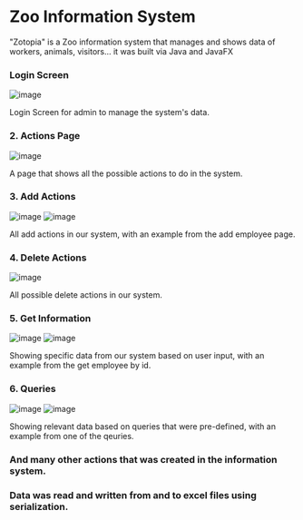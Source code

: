 # Zoo Information System
"Zotopia" is a Zoo information system that manages and shows data of workers, animals, visitors... it was built via Java and JavaFX

### Login Screen

![image](https://github.com/mlk500/Zoo-informationSystem/assets/57171298/a5a2bc8c-11b2-40e1-8a6d-7b46f4fcc248)

Login Screen for admin to manage the system's data.
### 2. Actions Page

![image](https://github.com/mlk500/Zoo-informationSystem/assets/57171298/6ee89043-4507-4f41-94ba-d1d947cd7c93)

A page that shows all the possible actions to do in the system.

### 3. Add Actions

![image](https://github.com/mlk500/Zoo-informationSystem/assets/57171298/5a3dbc2a-3f6b-45e9-bd84-e380be4f8bfa)
![image](https://github.com/mlk500/Zoo-informationSystem/assets/57171298/80f01c3e-2f48-409e-8e99-df95ce9b3596)


All add actions in our system, with an example from the add employee page.

### 4. Delete Actions

![image](https://github.com/mlk500/Zoo-informationSystem/assets/57171298/4dbe58c2-3718-4784-b1d5-cfa0ab67c016)

All possible delete actions in our system.

### 5. Get Information

![image](https://github.com/mlk500/Zoo-informationSystem/assets/57171298/81a41216-279d-405d-92b4-e06c58036e33)
![image](https://github.com/mlk500/Zoo-informationSystem/assets/57171298/07a1da5f-eebb-4c65-9390-8932abe15901)


Showing specific data from our system based on user input, with an example from the get employee by id.

### 6. Queries

![image](https://github.com/mlk500/Zoo-informationSystem/assets/57171298/10bcfd0f-0084-4d45-8f18-066479c43098)
![image](https://github.com/mlk500/Zoo-informationSystem/assets/57171298/a49947fa-7e65-4cab-bec4-2bf9952d0beb)


Showing relevant data based on queries that were pre-defined, with an example from one of the qeuries.

### And many other actions that was created in the information system.
### Data was read and written from and to excel files using serialization.






